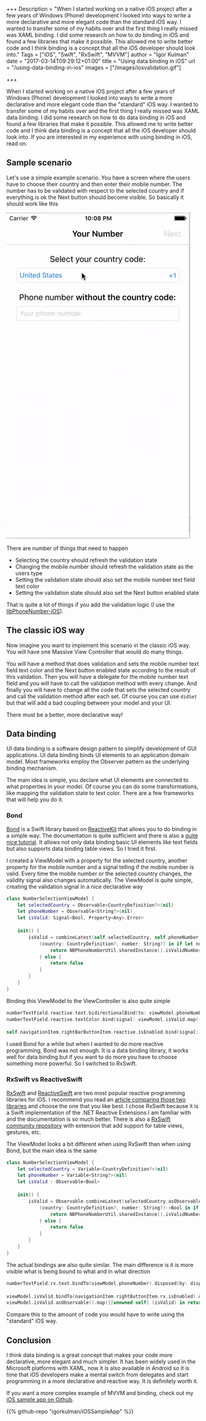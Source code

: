 +++
Description = "When I started working on a native iOS project after a few years of Windows (Phone) development I looked into ways to write a more declarative and more elegant code than the standard iOS way. I wanted to transfer some of my habits over and the first thing I really missed was XAML binding. I did some research on how to do binding in iOS and found a few libraries that make it possible. This allowed me to write better code and I think binding is a concept that all the iOS developer should look into."
Tags = ["iOS", "Swift", "RxSwift", "MVVM"]
author = "Igor Kulman"
date = "2017-03-14T09:29:12+01:00"
title = "Using data binding in iOS"
url = "/using-data-binding-in-ios"
images = ["/images/iosvalidation.gif"]

+++

When I started working on a native iOS project after a few years of Windows (Phone) development I looked into ways to write a more declarative and more elegant code than the "standard" iOS way. I wanted to transfer some of my habits over and the first thing I really missed was XAML data binding. I did some research on how to do data binding in iOS and found a few libraries that make it possible. This allowed me to write better code and I think data binding is a concept that all the iOS developer should look into. If you are interested in my experience with using binding in iOS, read on.

## Sample scenario

Let's use a simple example scenario. You have a screen where the users have to choose their country and then enter their mobile number. The number has to be validated with respect to the selected country and if everything is ok the Next button should become visible. So basically it should work like this

![Form validation](iosvalidation.gif)

<!--more-->

There are number of things that need to happen

- Selecting the country should refresh the validation state
- Changing the mobile number should refresh the validation state as the users type
- Setting the validation state should also set the mobile number text field text color
- Setting the validation state should also set the Next button enabled state

That is quite a lot of things if you add the validation logic (I use the [libPhoneNumber-iOS](https://github.com/iziz/libPhoneNumber-iOS)). 

## The classic iOS way

Now imagine you want to implement this scenario in the classic iOS way. You will have one Massive View Controller that would do many things.  

You will have a method that does validation and sets the mobile number text field text color and the Next button enabled state according to the result of this validation. Then you will have a delegate for the mobile number text field and you will have to call the validation method with every change. And finally you will have to change all the code that sets the selected country and call the validation method after each set. Of course you can use `didSet` but that will add a bad coupling between your model and your UI. 

There must be a better, more declarative way!

## Data binding

UI data binding is a software design pattern to simplify development of GUI applications. UI data binding binds UI elements to an application domain model. Most frameworks employ the Observer pattern as the underlying binding mechanism.

The main idea is simple, you declare what UI elements are connected to what properties in your model. Of course you can do some transformations, like mapping the validation state to text color. There are a few frameworks that will help you do it.

### Bond

[Bond](https://github.com/ReactiveKit/Bond) is a Swift library based on [ReactiveKit](https://github.com/ReactiveKit/ReactiveKit) that allows you to do binding in a simple way. The documentation is quite sufficient and there is also a [quite nice tutorial](https://www.raywenderlich.com/123108/bond-tutorial). It allows not only data binding basic UI elements like text fields but also supports data binding table views. So I tried it first.

I created a ViewModel with a property for the selected country, another property for the mobile number and a signal telling if the mobile number is valid. Every time the mobile number or the selected country changes, the validity signal also changes automatically. The ViewModel is quite simple, creating the validation signal in a nice declarative way

```swift
class NumberSelectionViewModel {
    let selectedCountry = Observable<CountryDefinition?>(nil)
    let phoneNumber = Observable<String?>(nil)
    let isValid: Signal<Bool, Property<Any>.Error>
    
    init() {
        isValid = combineLatest(self.selectedCountry, self.phoneNumber) {
            (country: CountryDefinition?, number: String?) in if let number = number, let parsedNumber = try? NBPhoneNumberUtil.sharedInstance().parse(number, defaultRegion: country?.isoCode ?? "de") {
                return NBPhoneNumberUtil.sharedInstance().isValidNumber(parsedNumber)
            } else {
                return false
            }
        }
    }
}
```

Binding this ViewModel to the ViewController is also quite simple

```swift
numberTextField.reactive.text.bidirectionalBind(to: viewModel.phoneNumber).dispose(in: reactive.bag)
numberTextField.reactive.textColor.bind(signal: viewModel.isValid.map({ [unowned self] (isValid) in return isValid ? self.view.tintColor : UIColor.red})).dispose(in: reactive.bag)

self.navigationItem.rightBarButtonItem.reactive.isEnabled.bind(signal: viewModel.isValid).dispose(in: reactive.bag)
```

I used Bond for a while but when I wanted to do more reactive programming, Bond was not enough. It is a data binding library, it works well for data binding but if you want to do more you have to choose something more powerful. So I switched to RxSwift.

### RxSwift vs ReactiveSwift

[RxSwift](https://github.com/ReactiveX/RxSwift) and [ReactiveSwift](https://github.com/ReactiveCocoa/ReactiveSwift) are two most popular reactive programming libraries for iOS. I recommend you read an [article comparing those two libraries](https://www.raywenderlich.com/126522/reactivecocoa-vs-rxswift) and choose the one that you like best. I chose RxSwift because it is a Swift implementation of the .NET Reactive Extensions I am familiar with and the documentation is so much better. There is also a [RxSwift community repository](https://github.com/RxSwiftCommunity/) with extension that add support for table views, gestures, etc. 

The ViewModel looks a bit different when using RxSwift than when using Bond, but the main idea is the same

```swift
class NumberSelectionViewModel {
    let selectedCountry = Variable<CountryDefinition?>(nil)
    let phoneNumber = Variable<String?>(nil)
    let isValid : Observable<Bool>
    
    init() {        
        isValid = Observable.combineLatest(selectedCountry.asObservable(), phoneNumber.asObservable()) {
            (country: CountryDefinition?, number: String?)->Bool in if let number = number, let parsedNumber = try? NBPhoneNumberUtil.sharedInstance().parse(number, defaultRegion: country?.isoCode ?? "de") {
                return NBPhoneNumberUtil.sharedInstance().isValidNumber(parsedNumber)
            } else {
                return false
            }
        }
    }
}
```

The actual bindings are also quite similar. The main difference is it is more visible what is being bound to what and in what direction

```swift
numberTextField.rx.text.bindTo(viewModel.phoneNumber).disposed(by: disposeBag)

viewModel.isValid.bindTo(navigationItem.rightButtonItem.rx.isEnabled).disposed(by: disposeBag)
viewModel.isValid.asObservable().map({[unowned self] (isValid) in return isValid ? self.view.tintColor : UIColor.red}).bindTo(numberTextField.rx.textColor).disposed(by: disposeBag)
```

Compare this to the amount of code you would have to write using the "standard" iOS way.

## Conclusion

I think data binding is a great concept that makes your code more declarative, more elegant and much simpler. It has been widely used in the Microsoft platforms with XAML, now it is also available in Android so it is time that iOS developers make a mental switch from delegates and start programming in a more declarative and reactive way. It is definitely worth it.

If you want a more complex example of MVVM and binding, check out my [iOS sample app on Github](https://github.com/igorkulman/iOSSampleApp).

{{% github-repo "igorkulman/iOSSampleApp" %}}
